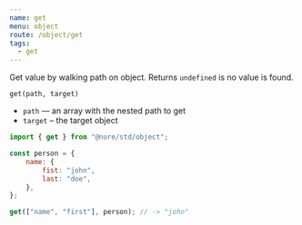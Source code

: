 ```yaml
---
name: get
menu: object
route: /object/get
tags:
  - get
---
```


Get value by walking path on object. Returns `undefined` is no value is found.

`get(path, target)`

- `path` — an array with the nested path to get
- `target` – the target object

```js
import { get } from "@nore/std/object";

const person = {
	name: {
		fist: "john",
		last: "doe",
	},
};

get(["name", "first"], person); // -> "john"
```
